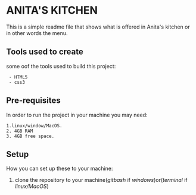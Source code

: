 # ANITA'S KITCHEN 
   This is a simple readme file that shows what is offered in Anita's kitchen or in other words the menu.

## Tools used to create
   some oof the tools used to build this project:

     - HTML5
     - css3

## Pre-requisites
  In order to run the project in your machine you may need: 
    
    1.linux/window/MacOS.
    2. 4GB RAM
    3. 4GB free space.

## Setup
  How you can set up these to your machine:

   1. clone the repository to your machine(*gitbash* if *windows*)or(*terminal* if *linux/MacOS*)  
   
     